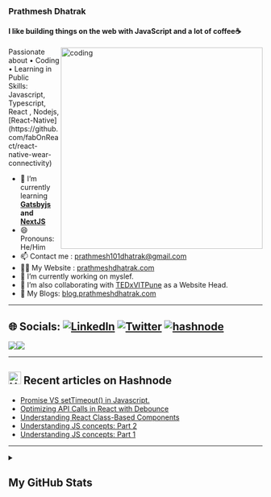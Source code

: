 ###  Prathmesh Dhatrak

#### I like building things on the web with JavaScript and a lot of coffee☕
<img align="right" alt="coding" width="400" src="https://www.careerguide.com/career/wp-content/uploads/2021/08/Full-Stack-Developer-1.gif">
Passionate about • Coding • Learning in Public <br>
Skills: Javascript, Typescript, React , Nodejs, [React-Native](https://github.com/fabOnReact/react-native-wear-connectivity) <br>

- 🌱 I’m currently learning **[Gatsbyjs](https://www.gatsbyjs.com/) and [NextJS](https://nextjs.org/)**
- 😄 Pronouns: He/Him 
- 📫 Contact me : [prathmesh101dhatrak@gmail.com](mailto:prathmesh101dhatrak@gmail.com)
- 👨‍💻 My Website : [prathmeshdhatrak.com](https://prathmeshdhatrak.com)
- 🔭 I’m currently working on myslef.
- 👯 I’m also collaborating with [TEDxVITPune](https://github.com/TEDxVITPune2022) as a Website Head.
- 👋 My Blogs: [blog.prathmeshdhatrak.com](https://blog.prathmeshdhatrak.com)

---

## 🌐 Socials: [![LinkedIn](https://img.shields.io/badge/LinkedIn-%230077B5.svg?logo=linkedin&logoColor=white)](https://www.linkedin.com/in/prathmesh-dhatrak/) [![Twitter](https://img.shields.io/badge/Twitter-%231DA1F2.svg?logo=Twitter&logoColor=white)](https://twitter.com/Prathmesh007_SD) [![hashnode](http://img.shields.io/badge/-Hashnode-2962ff?style=flat&logo=hashnode&logoColor=white)](https://hashnode.com/@prathmesh-dhatrak)

<a href="https://twitter.com/Prathmesh007_SD" target="_blank" rel="noreferrer"><img
src="https://img.shields.io/twitter/follow/Prathmesh007_SD?logo=twitter&style=for-the-badge&color=0891b2&labelColor=1c1917"
/></a><a href="https://www.github.com/Prathmesh-Dhatrak" target="_blank" rel="noreferrer"><img
src="https://img.shields.io/github/followers/Prathmesh-Dhatrak?logo=github&style=for-the-badge&color=0891b2&labelColor=1c1917" /></a>

 

---
## <a href="https://blog.prathmeshdhatrak.com/"><img src="https://github.com/Arindam200/Arindam200/blob/main/CDyAuTy75.png" title="Hashnode" alt="Hashnode blog" width="25"/></a> Recent articles on Hashnode

<!-- BLOG-POST-LIST:START -->
- [Promise VS setTimeout&lpar;&rpar; in Javascript.](https://blog.prathmeshdhatrak.com/promise-vs-settimeout-in-javascript)
- [Optimizing API Calls in React with Debounce](https://blog.prathmeshdhatrak.com/multiple-api-calls-in-react)
- [Understanding React Class-Based Components](https://blog.prathmeshdhatrak.com/understanding-react-class-based-component)
- [Understanding JS concepts: Part 2](https://blog.prathmeshdhatrak.com/understanding-js-concepts-part-2)
- [Understanding JS concepts: Part 1](https://blog.prathmeshdhatrak.com/understanding-js-concepts-part-1)
<!-- BLOG-POST-LIST:END -->
---

<details>

<summary><h2>My GitHub Stats</h2></summary>

<div align = "center">

<h2>My GitHub Stats<img src="https://github.githubassets.com/images/spinners/octocat-spinner-64.gif"/></h2>

</div>


<div align="center">
<table>
<tr>
<td width="45%">
<a href="http://www.github.com/Prathmesh-Dhatrak"><img src="https://github-readme-stats.vercel.app/api?username=Prathmesh-Dhatrak&show_icons=true&hide=&count_private=true&title_color=0891b2&text_color=ffffff&icon_color=0891b2&bg_color=1c1917&hide_border=true&show_icons=true" alt="Prathmesh-Dhatrak's GitHub stats" /></a> 

</td>
<td width="45%">
 <a href="http://www.github.com/Prathmesh-Dhatrak"><img src="https://github-readme-streak-stats.herokuapp.com/?user=Prathmesh-Dhatrak&stroke=ffffff&background=1c1917&ring=0891b2&fire=0891b2&currStreakNum=ffffff&currStreakLabel=0891b2&sideNums=ffffff&sideLabels=ffffff&dates=ffffff&hide_border=true" /></a>
 
</table>
</div>
</td>
</tr>


---

<a href="http://www.github.com/Prathmesh-Dhatrak"><img src="https://activity-graph.herokuapp.com/graph?username=Prathmesh-Dhatrak&bg_color=1c1917&color=ffffff&line=0891b2&point=ffffff&area_color=1c1917&area=true&hide_border=true&custom_title=GitHub%20Commits%20Graph" alt="GitHub Commits Graph" /></a>

---
</details>
